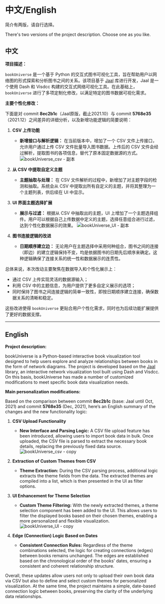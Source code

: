 # 中文/English
简介有两版，请自行选择。

There's two versions of the project description. Choose one as you like.

## 中文

**项目描述：**

`bookUniverse` 是一个基于 Python 的交互式图书可视化工具，旨在帮助用户以网络图的形式探索和分析图书之间的关系。该项目基于 [Jaal](https://github.com/imohitmayank/jaal/) 库进行开发，Jaal 是一个使用 Dash 和 Visdcc 构建的交互式网络可视化工具。在此基础上，`bookUniverse` 进行了多项定制化修改，以满足特定的图书数据可视化需求。

**主要个性化修改：**

下面是对 commit **8ec2b1c**（Jaal原版，截止2021.10）与 commit **5768e35**（2021.12）之间差异的详细分析，以及新增功能逻辑的简要说明：

1. **CSV 上传功能**  
   - **新增接口与解析逻辑：** 在当前版本中，增加了一个 CSV 文件上传接口，允许用户通过上传 CSV 文件批量导入图书数据。上传后的 CSV 文件会经过解析，提取图书的各项信息，替代了原本固定数据源的方式。
![bookUniverse_csv - 副本](https://github.com/user-attachments/assets/fdc7b76a-54ef-4118-9688-b8210382655d)

2. **从 CSV 中提取自定义主题**  
   - **主题抽取与处理：** 在 CSV 文件解析的过程中，新增加了对主题字段的检测和抽取。系统会从 CSV 中提取出所有自定义的主题，并将其整理为一个主题列表，供后续在 UI 中显示。

3. **UI 界面主题选择扩展**  
   - **展示与过滤：** 根据从 CSV 中抽取出的主题，UI 上增加了一个主题选择组件。用户可以根据自己上传数据中定义的主题，选择任意组合进行过滤，达到个性化数据展示的效果。
![bookUniverse_UI - 副本](https://github.com/user-attachments/assets/3d11efa9-b5a9-476e-a546-be0f8e1f3eed)

4. **图书连接逻辑的改进**  
   - **日期顺序建立边：** 无论用户在主题选择中采用何种组合，图书之间的连接（即边）的建立逻辑保持不变，均是依据图书的日期先后顺序来确定。这种逻辑确保了连接关系的统一性和数据展示的连贯性。

总体来说，本次改动主要聚焦在数据导入和个性化展示上：  
- 通过 CSV 上传实现灵活的数据源输入；  
- 利用 CSV 中的主题信息，为用户提供了更多自定义展示的选项；  
- 同时保持了图书之间连接逻辑的简单一致性，即按日期顺序建立连接，确保数据关系的清晰和稳定。

这些改进使得 `bookUniverse` 更贴合用户个性化需求，同时也为后续功能扩展提供了更好的数据支撑。

---

## English
**Project description:**

bookUniverse is a Python-based interactive book visualization tool designed to help users explore and analyze relationships between books in the form of network diagrams. The project is developed based on the [Jaal](https://github.com/imohitmayank/jaal/) library, an interactive network visualization tool built using Dash and Visdcc. On this basis, bookUniverse has made a number of customized modifications to meet specific book data visualization needs.

**Main personalization modifications:**

Based on the comparison between commit **8ec2b1c** (base: Jaal until Oct, 2021) and commit **5768e35** (Dec, 2021), here’s an English summary of the changes and the new functionality logic:

1. **CSV Upload Functionality**  
   - **New Interface and Parsing Logic:** A CSV file upload feature has been introduced, allowing users to import book data in bulk. Once uploaded, the CSV file is parsed to extract the necessary book details, replacing the previously fixed data source.
![bookUniverse_csv - copy](https://github.com/user-attachments/assets/a9a1c73e-385f-4f63-9db7-c282033f26a6)

2. **Extraction of Custom Themes from CSV**  
   - **Theme Extraction:** During the CSV parsing process, additional logic extracts the theme fields from the data. The extracted themes are compiled into a list, which is then presented in the UI as filter options.

3. **UI Enhancement for Theme Selection**  
   - **Custom Theme Filtering:** With the newly extracted themes, a theme selection component has been added to the UI. This allows users to filter the displayed books based on their chosen themes, enabling a more personalized and flexible visualization.
![bookUniverse_UI - copy](https://github.com/user-attachments/assets/fdae63c6-d247-49b0-b65b-3b8a0f177dc8)

4. **Edge (Connection) Logic Based on Dates**  
   - **Consistent Connection Rules:** Regardless of the theme combinations selected, the logic for creating connections (edges) between books remains unchanged. The edges are established based on the chronological order of the books' dates, ensuring a consistent and coherent relationship structure.

Overall, these updates allow users not only to upload their own book data via CSV but also to define and select custom themes for personalized visualization. At the same time, the project maintains a simple, date-based connection logic between books, preserving the clarity of the underlying data relationships.
